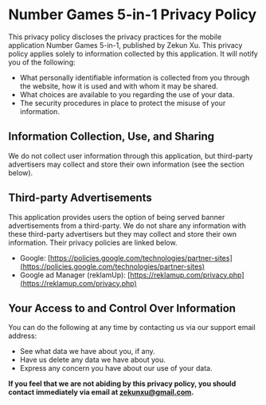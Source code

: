 # Number Games 5-in-1 Privacy Policy

This privacy policy discloses the privacy practices for the mobile application Number Games 5-in-1, published by Zekun Xu. This privacy policy applies solely to information collected by this application. It will notify you of the following:

- What personally identifiable information is collected from you through the website, how it is used and with whom it may be shared.
- What choices are available to you regarding the use of your data.
- The security procedures in place to protect the misuse of your information.

## Information Collection, Use, and Sharing

We do not collect user information through this application, but third-party advertisers may collect and store their own information (see the section below).

## Third-party Advertisements

This application provides users the option of being served banner advertisements from a third-party. We do not share any information with these third-party advertisers but they may collect and store their own information. Their privacy policies are linked below.

- Google: [https://policies.google.com/technologies/partner-sites](https://policies.google.com/technologies/partner-sites)
- Google ad Manager (reklamUp): [https://reklamup.com/privacy.php](https://reklamup.com/privacy.php)

## Your Access to and Control Over Information

You can do the following at any time by contacting us via our support email address:

- See what data we have about you, if any.
- Have us delete any data we have about you.
- Express any concern you have about our use of your data.

**If you feel that we are not abiding by this privacy policy, you should contact immediately via email at zekunxu@gmail.com.**
